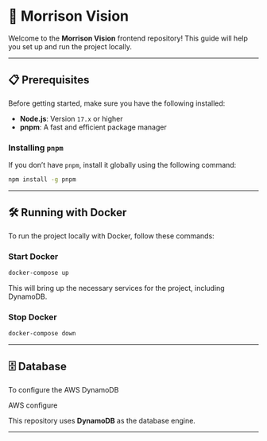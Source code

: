 
# 🚀 Morrison Vision

Welcome to the **Morrison Vision** frontend repository! This guide will help you set up and run the project locally.

---

## 📋 Prerequisites

Before getting started, make sure you have the following installed:

- **Node.js**: Version `17.x` or higher
- **pnpm**: A fast and efficient package manager

### Installing `pnpm`

If you don’t have `pnpm`, install it globally using the following command:

```bash
npm install -g pnpm
```

---

## 🛠️ Running with Docker

To run the project locally with Docker, follow these commands:

### Start Docker

```bash
docker-compose up
```

This will bring up the necessary services for the project, including DynamoDB.

### Stop Docker

```bash
docker-compose down
```

---

## 🗄️ Database

To configure the AWS DynamoDB

AWS configure

This repository uses **DynamoDB** as the database engine.

---
